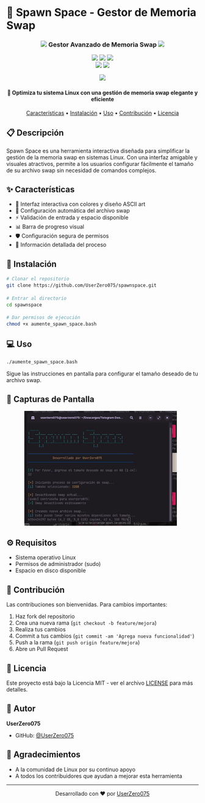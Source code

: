 # 🚀 Spawn Space - Gestor de Memoria Swap

<div align="center">

<h3>
    <img src="https://media.giphy.com/media/WUlplcMpOCEmTGBtBW/giphy.gif" width="30"> 
    Gestor Avanzado de Memoria Swap
    <img src="https://media.giphy.com/media/WUlplcMpOCEmTGBtBW/giphy.gif" width="30">
</h3>

<p align="center">
    <img src="https://img.shields.io/badge/Bash-Script-4EAA25?style=for-the-badge&logo=gnu-bash&logoColor=white"/>
    <img src="https://img.shields.io/badge/Linux-Compatible-FCC624?style=for-the-badge&logo=linux&logoColor=black"/>
    <img src="https://img.shields.io/badge/Versión-1.0-blue?style=for-the-badge"/>
    <br>
    <img src="https://img.shields.io/badge/Mantenimiento-Activo-green?style=for-the-badge"/>
    <img src="https://img.shields.io/github/license/UserZero075/spawnspace?style=for-the-badge"/>
</p>

<p align="center">
    <img src="https://raw.githubusercontent.com/andreasbm/readme/master/assets/lines/rainbow.png"/>
</p>

<h4>🚀 Optimiza tu sistema Linux con una gestión de memoria swap elegante y eficiente</h4>

<p align="center">
    <a href="#-características">Características</a> •
    <a href="#-instalación">Instalación</a> •
    <a href="#-uso">Uso</a> •
    <a href="#-contribución">Contribución</a> •
    <a href="#-licencia">Licencia</a>
</p>

</div>

## 📋 Descripción

Spawn Space es una herramienta interactiva diseñada para simplificar la gestión de la memoria swap en sistemas Linux. Con una interfaz amigable y visuales atractivos, permite a los usuarios configurar fácilmente el tamaño de su archivo swap sin necesidad de comandos complejos.

## ✨ Características

- 🎨 Interfaz interactiva con colores y diseño ASCII art
- 🔄 Configuración automática del archivo swap
- ⚡ Validación de entrada y espacio disponible
- 📊 Barra de progreso visual
- 🛡️ Configuración segura de permisos
- 📝 Información detallada del proceso

## 🚀 Instalación

```bash
# Clonar el repositorio
git clone https://github.com/UserZero075/spawnspace.git

# Entrar al directorio
cd spawnspace

# Dar permisos de ejecución
chmod +x aumente_spawn_space.bash
```

## 💻 Uso

```bash
./aumente_spawn_space.bash
```

Sigue las instrucciones en pantalla para configurar el tamaño deseado de tu archivo swap.

## 📸 Capturas de Pantalla

<div align="center">
    <img src="https://github.com/UserZero075/SpawnSpace/blob/main/previews/photo_2024-11-21_00-06-22.jpg?raw=true" width="400" height="300" style="margin-right: 10px"/>
</div>

## ⚙️ Requisitos

- Sistema operativo Linux
- Permisos de administrador (sudo)
- Espacio en disco disponible

## 🤝 Contribución

Las contribuciones son bienvenidas. Para cambios importantes:

1. Haz fork del repositorio
2. Crea una nueva rama (`git checkout -b feature/mejora`)
3. Realiza tus cambios
4. Commit a tus cambios (`git commit -am 'Agrega nueva funcionalidad'`)
5. Push a la rama (`git push origin feature/mejora`)
6. Abre un Pull Request

## 📝 Licencia

Este proyecto está bajo la Licencia MIT - ver el archivo [LICENSE](LICENSE) para más detalles.

## 👤 Autor

**UserZero075**

- GitHub: [@UserZero075](https://github.com/UserZero075)

## 🙏 Agradecimientos

- A la comunidad de Linux por su continuo apoyo
- A todos los contribuidores que ayudan a mejorar esta herramienta

---

<div align="center">

Desarrollado con ❤️ por [UserZero075](https://github.com/UserZero075)

</div>
